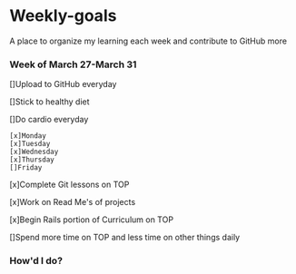 # Weekly-goals
A place to organize my learning each week and contribute to GitHub more

### Week of March 27-March 31

[]Upload to GitHub everyday

[]Stick to healthy diet

[]Do cardio everyday

    [x]Monday
    [x]Tuesday
    [x]Wednesday
    [x]Thursday
    []Friday

[x]Complete Git lessons on TOP

[x]Work on Read Me's of projects

[x]Begin Rails portion of Curriculum on TOP

[]Spend more time on TOP and less time on other things daily

### How'd I do?

